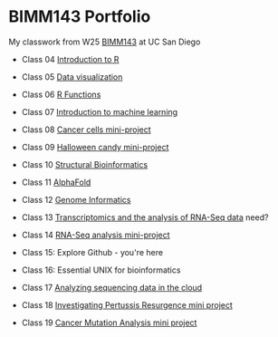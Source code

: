 # BIMM143 Portfolio 

My classwork from W25 [BIMM143](https://bioboot.github.io/bimm143_W25/) at UC San Diego 

- Class 04 [Introduction to R](https://htmlpreview.github.io/?https://raw.githubusercontent.com/dmullaney14/bimm143_github/refs/heads/main/Class04/class04.html)

- Class 05 [Data visualization](https://htmlpreview.github.io/?https://raw.githubusercontent.com/dmullaney14/bimm143_github/refs/heads/main/Class05/class05.html)

- Class 06 [R Functions](https://htmlpreview.github.io/?https://raw.githubusercontent.com/dmullaney14/bimm143_github/refs/heads/main/Class06/RFunctionsClass06.html)

- Class 07 [Introduction to machine learning](https://htmlpreview.github.io/?https://raw.githubusercontent.com/dmullaney14/bimm143_github/refs/heads/main/Class07/class7.html)

- Class 08 [Cancer cells mini-project](https://htmlpreview.github.io/?https://raw.githubusercontent.com/dmullaney14/bimm143_github/refs/heads/main/Class08/Class%208%20Mini%20Project.html)

- Class 09 [Halloween candy mini-project](https://htmlpreview.github.io/?https://raw.githubusercontent.com/dmullaney14/bimm143_github/refs/heads/main/Class09/Class09_Halloween_Candy_Mini_Proj.html)

- Class 10 [Structural Bioinformatics](https://htmlpreview.github.io/?https://raw.githubusercontent.com/dmullaney14/bimm143_github/refs/heads/main/Class10%3A11/class10.html)

- Class 11 [AlphaFold](https://htmlpreview.github.io/?https://raw.githubusercontent.com/dmullaney14/bimm143_github/refs/heads/main/Class10%3A11/class10.html)

- Class 12 [Genome Informatics](https://htmlpreview.github.io/?https://raw.githubusercontent.com/dmullaney14/bimm143_github/refs/heads/main/Class12/class%2012.html)

- Class 13 [Transcriptomics and the analysis of RNA-Seq data](https://htmlpreview.github.io/?) need?

- Class 14 [RNA-Seq analysis mini-project](https://htmlpreview.github.io/?https://raw.githubusercontent.com/dmullaney14/bimm143_github/refs/heads/main/Class14/class14.html)

- Class 15: Explore Github - you're here

- Class 16: Essential UNIX for bioinformatics

- Class 17 [Analyzing sequencing data in the cloud](https://htmlpreview.github.io/?https://raw.githubusercontent.com/dmullaney14/bimm143_github/refs/heads/main/Class17/class17pt2.html)

- Class 18 [Investigating Pertussis Resurgence mini project](https://htmlpreview.github.io/?https://raw.githubusercontent.com/dmullaney14/bimm143_github/refs/heads/main/Class18/class18.html)
 
- Class 19 [Cancer Mutation Analysis mini project](https://htmlpreview.github.io/?https://raw.githubusercontent.com/dmullaney14/bimm143_github/refs/heads/main/Class19/class19.html)

